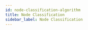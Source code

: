 ```yaml
---
id: node-classification-algorithm
title: Node Classification
sidebar_label: Node Classification
---
```


